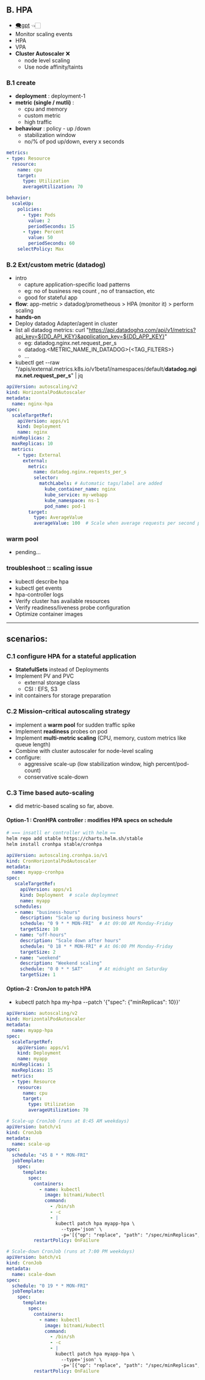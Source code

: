

## B. HPA
- [🗨️gpt](https://chat.deepseek.com/a/chat/s/00db1638-b5bc-4a70-a585-4a487e210a63) 👈🏻
- Monitor scaling events
- HPA 
- VPA
- **Cluster Autoscaler** ❌
    - node level scaling
    - Use node affinity/taints

### B.1 create
- **deployment** : deployment-1
- **metric (single / mutli)** :
    - cpu and memory
    - custom metric
    - high traffic
- **behaviour** : policy - up /down
    - stabilization window
    - no/% of pod up/down, every x seconds
```yaml
metrics:
- type: Resource
  resource:
    name: cpu
    target:
      type: Utilization
      averageUtilization: 70

behavior:
  scaleUp:
    policies:
      - type: Pods
        value: 2
        periodSeconds: 15
      - type: Percent
        value: 50
        periodSeconds: 60
    selectPolicy: Max
```

### B.2  Ext/custom metric (datadog)
- intro
    - capture application-specific load patterns
    - eg: no of business req count , no of transaction, etc
    - good for stateful app
- **flow**: app-metric > datadog/prometheous > HPA (monitor it) > perform scaling
- **hands-on**
- Deploy datadog Adapter/agent in cluster
- list all datadog metrics: curl "https://api.datadoghq.com/api/v1/metrics?api_key=${DD_API_KEY}&application_key=${DD_APP_KEY}"
    - eg: datadog.nginx.net.request_per_s
    - datadog.<METRIC_NAME_IN_DATADOG>{<TAG_FILTERS>}
    - ...
- kubectl get --raw "/apis/external.metrics.k8s.io/v1beta1/namespaces/default/**datadog.nginx.net.request_per_s**" | jq
```yaml
apiVersion: autoscaling/v2
kind: HorizontalPodAutoscaler
metadata:
  name: nginx-hpa
spec:
  scaleTargetRef:
    apiVersion: apps/v1
    kind: Deployment
    name: nginx
  minReplicas: 2
  maxReplicas: 10
  metrics:
    - type: External
      external:
        metric:
          name: datadog.nginx.requests_per_s
          selector:
            matchLabels: # Automatic tags/label are added
              kube_container_name: nginx
              kube_service: my-webapp
              kube_namespace: ns-1
              pod_name: pod-1
        target:
          type: AverageValue
          averageValue: 100  # Scale when average requests per second per pod exceeds 100
```

### warm pool
- pending...

### troubleshoot :: scaling issue
- kubectl describe hpa
- kubectl get events
- hpa-controller logs
- Verify cluster has available resources
- Verify readiness/liveness probe configuration
- Optimize container images

---
## scenarios:
### C.1 configure HPA for a **stateful** application
- **StatefulSets** instead of Deployments
- Implement PV and PVC
  - external storage class 
  - CSI : EFS, S3
- init containers for storage preparation

### C.2 Mission-critical autoscaling strategy
- implement a **warm pool** for sudden traffic spike
- Implement **readiness** probes on pod
- Implement **multi-metric scaling** (CPU, memory, custom metrics like queue length)
- Combine with cluster autoscaler for node-level scaling 
- configure:
  - aggressive scale-up (low stabilization window, high percent/pod-count) 
  - conservative scale-down

### C.3 Time based auto-scaling
- did metric-based scaling so far, above.
#### Option-1 : **CronHPA controller** : modifies HPA specs on schedule

```bash
# === insatll er controller with helm ==
helm repo add stable https://charts.helm.sh/stable
helm install cronhpa stable/cronhpa
```

```yaml
apiVersion: autoscaling.cronhpa.io/v1
kind: CronHorizontalPodAutoscaler
metadata:
  name: myapp-cronhpa
spec:
   scaleTargetRef:
     apiVersion: apps/v1
     kind: Deployment  # scale deploymnet
     name: myapp
   schedules:
   - name: "business-hours"
     description: "Scale up during business hours"
     schedule: "0 9 * * MON-FRI"  # At 09:00 AM Monday-Friday
     targetSize: 10
   - name: "off-hours"
     description: "Scale down after hours"
     schedule: "0 18 * * MON-FRI" # At 06:00 PM Monday-Friday
     targetSize: 2
   - name: "weekend"
     description: "Weekend scaling"
     schedule: "0 0 * * SAT"      # At midnight on Saturday
     targetSize: 1
```

#### Option-2 : **CronJon** to patch HPA
- kubectl patch hpa my-hpa --patch '{"spec": {"minReplicas": 10}}' 
```yaml
apiVersion: autoscaling/v2
kind: HorizontalPodAutoscaler
metadata:
  name: myapp-hpa
spec:
  scaleTargetRef:
    apiVersion: apps/v1
    kind: Deployment
    name: myapp
  minReplicas: 1
  maxReplicas: 15
  metrics:
  - type: Resource
    resource:
      name: cpu
      target:
        type: Utilization
        averageUtilization: 70
```

```yaml
# Scale-up CronJob (runs at 8:45 AM weekdays)
apiVersion: batch/v1
kind: CronJob
metadata:
  name: scale-up
spec:
  schedule: "45 8 * * MON-FRI"
  jobTemplate:
    spec:
      template:
        spec:
          containers:
            - name: kubectl
              image: bitnami/kubectl
              command:
                - /bin/sh
                - -c
                - |
                  kubectl patch hpa myapp-hpa \
                    --type='json' \
                    -p='[{"op": "replace", "path": "/spec/minReplicas", "value": 5}]'
          restartPolicy: OnFailure

# Scale-down CronJob (runs at 7:00 PM weekdays)
apiVersion: batch/v1
kind: CronJob
metadata:
  name: scale-down
spec:
  schedule: "0 19 * * MON-FRI"
  jobTemplate:
    spec:
      template:
        spec:
          containers:
            - name: kubectl
              image: bitnami/kubectl
              command:
                - /bin/sh
                - -c
                - |
                  kubectl patch hpa myapp-hpa \
                    --type='json' \
                    -p='[{"op": "replace", "path": "/spec/minReplicas", "value": 1}]'
          restartPolicy: OnFailure
```